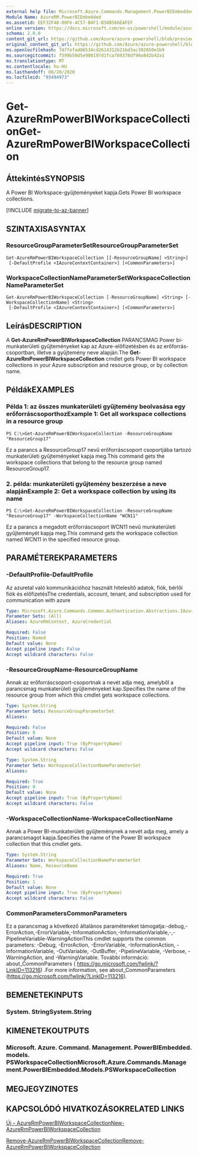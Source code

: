 ```yaml
---
external help file: Microsoft.Azure.Commands.Management.PowerBIEmbedded.dll-Help.xml
Module Name: AzureRM.PowerBIEmbedded
ms.assetid: EEF32F48-00F6-4C57-B4F1-B58B566EAFEF
online version: https://docs.microsoft.com/en-us/powershell/module/azurerm.powerbiembedded/get-azurermpowerbiworkspacecollection
schema: 2.0.0
content_git_url: https://github.com/Azure/azure-powershell/blob/preview/src/ResourceManager/PowerBIEmbedded/Commands.Management.PowerBIEmbedded/help/Get-AzureRmPowerBIWorkspaceCollection.md
original_content_git_url: https://github.com/Azure/azure-powershell/blob/preview/src/ResourceManager/PowerBIEmbedded/Commands.Management.PowerBIEmbedded/help/Get-AzureRmPowerBIWorkspaceCollection.md
ms.openlocfilehash: 7d7fefad86534cd2614312b21bd3ac392050e1b9
ms.sourcegitcommit: f599b50d5e980197d1fca769378df90a842b42a1
ms.translationtype: MT
ms.contentlocale: hu-HU
ms.lasthandoff: 08/20/2020
ms.locfileid: "93494973"
---
```

# <span data-ttu-id="ea94b-101">Get-AzureRmPowerBIWorkspaceCollection</span><span class="sxs-lookup"><span data-stu-id="ea94b-101">Get-AzureRmPowerBIWorkspaceCollection</span></span>

## <span data-ttu-id="ea94b-102">Áttekintés</span><span class="sxs-lookup"><span data-stu-id="ea94b-102">SYNOPSIS</span></span>
<span data-ttu-id="ea94b-103">A Power BI Workspace-gyűjteményeket kapja.</span><span class="sxs-lookup"><span data-stu-id="ea94b-103">Gets Power BI workspace collections.</span></span>

[!INCLUDE [migrate-to-az-banner](../../includes/migrate-to-az-banner.md)]

## <span data-ttu-id="ea94b-104">SZINTAXISA</span><span class="sxs-lookup"><span data-stu-id="ea94b-104">SYNTAX</span></span>

### <span data-ttu-id="ea94b-105">ResourceGroupParameterSet</span><span class="sxs-lookup"><span data-stu-id="ea94b-105">ResourceGroupParameterSet</span></span>
```
Get-AzureRmPowerBIWorkspaceCollection [[-ResourceGroupName] <String>]
 [-DefaultProfile <IAzureContextContainer>] [<CommonParameters>]
```

### <span data-ttu-id="ea94b-106">WorkspaceCollectionNameParameterSet</span><span class="sxs-lookup"><span data-stu-id="ea94b-106">WorkspaceCollectionNameParameterSet</span></span>
```
Get-AzureRmPowerBIWorkspaceCollection [-ResourceGroupName] <String> [-WorkspaceCollectionName] <String>
 [-DefaultProfile <IAzureContextContainer>] [<CommonParameters>]
```

## <span data-ttu-id="ea94b-107">Leírás</span><span class="sxs-lookup"><span data-stu-id="ea94b-107">DESCRIPTION</span></span>
<span data-ttu-id="ea94b-108">A **Get-AzureRmPowerBIWorkspaceCollection** PARANCSMAG Power bi-munkaterületi gyűjteményeket kap az Azure-előfizetésben és az erőforrás-csoportban, illetve a gyűjtemény neve alapján.</span><span class="sxs-lookup"><span data-stu-id="ea94b-108">The **Get-AzureRmPowerBIWorkspaceCollection** cmdlet gets Power BI workspace collections in your Azure subscription and resource group, or by collection name.</span></span>

## <span data-ttu-id="ea94b-109">Példák</span><span class="sxs-lookup"><span data-stu-id="ea94b-109">EXAMPLES</span></span>

### <span data-ttu-id="ea94b-110">Példa 1: az összes munkaterületi gyűjtemény beolvasása egy erőforráscsoporthoz</span><span class="sxs-lookup"><span data-stu-id="ea94b-110">Example 1: Get all workspace collections in a resource group</span></span>
```
PS C:\>Get-AzureRmPowerBIWorkspaceCollection -ResourceGroupName "ResourceGroup17"
```

<span data-ttu-id="ea94b-111">Ez a parancs a ResourceGroup17 nevű erőforráscsoport csoportjába tartozó munkaterületi gyűjteményeket kapja meg.</span><span class="sxs-lookup"><span data-stu-id="ea94b-111">This command gets the workspace collections that belong to the resource group named ResourceGroup17.</span></span>

### <span data-ttu-id="ea94b-112">2. példa: munkaterületi gyűjtemény beszerzése a neve alapján</span><span class="sxs-lookup"><span data-stu-id="ea94b-112">Example 2: Get a workspace collection by using its name</span></span>
```
PS C:\>Get-AzureRmPowerBIWorkspaceCollection -ResourceGroupName "ResourceGroup17" -WorkspaceCollectionName "WCN11"
```

<span data-ttu-id="ea94b-113">Ez a parancs a megadott erőforráscsoport WCN11 nevű munkaterületi gyűjteményét kapja meg.</span><span class="sxs-lookup"><span data-stu-id="ea94b-113">This command gets the workspace collection named WCN11 in the specified resource group.</span></span>

## <span data-ttu-id="ea94b-114">PARAMÉTEREK</span><span class="sxs-lookup"><span data-stu-id="ea94b-114">PARAMETERS</span></span>

### <span data-ttu-id="ea94b-115">-DefaultProfile</span><span class="sxs-lookup"><span data-stu-id="ea94b-115">-DefaultProfile</span></span>
<span data-ttu-id="ea94b-116">Az azuretal való kommunikációhoz használt hitelesítő adatok, fiók, bérlői fiók és előfizetés</span><span class="sxs-lookup"><span data-stu-id="ea94b-116">The credentials, account, tenant, and subscription used for communication with azure</span></span>

```yaml
Type: Microsoft.Azure.Commands.Common.Authentication.Abstractions.IAzureContextContainer
Parameter Sets: (All)
Aliases: AzureRmContext, AzureCredential

Required: False
Position: Named
Default value: None
Accept pipeline input: False
Accept wildcard characters: False
```

### <span data-ttu-id="ea94b-117">-ResourceGroupName</span><span class="sxs-lookup"><span data-stu-id="ea94b-117">-ResourceGroupName</span></span>
<span data-ttu-id="ea94b-118">Annak az erőforráscsoport-csoportnak a nevét adja meg, amelyből a parancsmag munkaterületi gyűjteményeket kap.</span><span class="sxs-lookup"><span data-stu-id="ea94b-118">Specifies the name of the resource group from which this cmdlet gets workspace collections.</span></span>

```yaml
Type: System.String
Parameter Sets: ResourceGroupParameterSet
Aliases:

Required: False
Position: 0
Default value: None
Accept pipeline input: True (ByPropertyName)
Accept wildcard characters: False
```

```yaml
Type: System.String
Parameter Sets: WorkspaceCollectionNameParameterSet
Aliases:

Required: True
Position: 0
Default value: None
Accept pipeline input: True (ByPropertyName)
Accept wildcard characters: False
```

### <span data-ttu-id="ea94b-119">-WorkspaceCollectionName</span><span class="sxs-lookup"><span data-stu-id="ea94b-119">-WorkspaceCollectionName</span></span>
<span data-ttu-id="ea94b-120">Annak a Power BI-munkaterületi gyűjteménynek a nevét adja meg, amely a parancsmagot kapja.</span><span class="sxs-lookup"><span data-stu-id="ea94b-120">Specifies the name of the Power BI workspace collection that this cmdlet gets.</span></span>

```yaml
Type: System.String
Parameter Sets: WorkspaceCollectionNameParameterSet
Aliases: Name, ResourceName

Required: True
Position: 1
Default value: None
Accept pipeline input: True (ByPropertyName)
Accept wildcard characters: False
```

### <span data-ttu-id="ea94b-121">CommonParameters</span><span class="sxs-lookup"><span data-stu-id="ea94b-121">CommonParameters</span></span>
<span data-ttu-id="ea94b-122">Ez a parancsmag a következő általános paramétereket támogatja:-debug,-ErrorAction,-ErrorVariable,-InformationAction,-InformationVariable,-,-PipelineVariable-WarningAction</span><span class="sxs-lookup"><span data-stu-id="ea94b-122">This cmdlet supports the common parameters: -Debug, -ErrorAction, -ErrorVariable, -InformationAction, -InformationVariable, -OutVariable, -OutBuffer, -PipelineVariable, -Verbose, -WarningAction, and -WarningVariable.</span></span> <span data-ttu-id="ea94b-123">További információ: about_CommonParameters ( https://go.microsoft.com/fwlink/?LinkID=113216) .</span><span class="sxs-lookup"><span data-stu-id="ea94b-123">For more information, see about_CommonParameters (https://go.microsoft.com/fwlink/?LinkID=113216).</span></span>

## <span data-ttu-id="ea94b-124">BEMENETEK</span><span class="sxs-lookup"><span data-stu-id="ea94b-124">INPUTS</span></span>

### <span data-ttu-id="ea94b-125">System. String</span><span class="sxs-lookup"><span data-stu-id="ea94b-125">System.String</span></span>

## <span data-ttu-id="ea94b-126">KIMENETEK</span><span class="sxs-lookup"><span data-stu-id="ea94b-126">OUTPUTS</span></span>

### <span data-ttu-id="ea94b-127">Microsoft. Azure. Command. Management. PowerBIEmbedded. models. PSWorkspaceCollection</span><span class="sxs-lookup"><span data-stu-id="ea94b-127">Microsoft.Azure.Commands.Management.PowerBIEmbedded.Models.PSWorkspaceCollection</span></span>

## <span data-ttu-id="ea94b-128">MEGJEGYZI</span><span class="sxs-lookup"><span data-stu-id="ea94b-128">NOTES</span></span>

## <span data-ttu-id="ea94b-129">KAPCSOLÓDÓ HIVATKOZÁSOK</span><span class="sxs-lookup"><span data-stu-id="ea94b-129">RELATED LINKS</span></span>

[<span data-ttu-id="ea94b-130">Új – AzureRmPowerBIWorkspaceCollection</span><span class="sxs-lookup"><span data-stu-id="ea94b-130">New-AzureRmPowerBIWorkspaceCollection</span></span>](./New-AzureRmPowerBIWorkspaceCollection.md)

[<span data-ttu-id="ea94b-131">Remove-AzureRmPowerBIWorkspaceCollection</span><span class="sxs-lookup"><span data-stu-id="ea94b-131">Remove-AzureRmPowerBIWorkspaceCollection</span></span>](./Remove-AzureRmPowerBIWorkspaceCollection.md)


